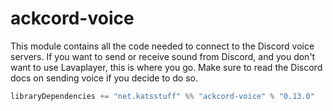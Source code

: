 # ackcord-voice

This module contains all the code needed to connect to the Discord voice servers. If you want to send or receive sound from Discord, and you don't want to use Lavaplayer, this is where you go. Make sure to read the Discord docs on sending voice if you decide to do so.

```scala
libraryDependencies += "net.katsstuff" %% "ackcord-voice" % "0.13.0"
```